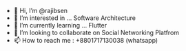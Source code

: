 - 👋 Hi, I’m @rajibsen
- 👀 I’m interested in ... Software Architecture 
- 🌱 I’m currently learning ... Flutter
- 💞️ I’m looking to collaborate on Social Networking Platfrom  
- 📫 How to reach me : +8801717130038 (whatsapp)

<!---
rajibsen/rajibsen is a ✨ special ✨ repository because its `README.md` (this file) appears on your GitHub profile.
You can click the Preview link to take a look at your changes.
--->
